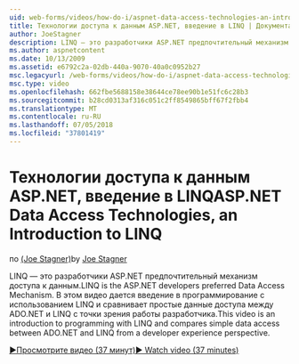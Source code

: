```yaml
---
uid: web-forms/videos/how-do-i/aspnet-data-access-technologies-an-introduction-to-linq
title: Технологии доступа к данным ASP.NET, введение в LINQ | Документация Майкрософт
author: JoeStagner
description: LINQ — это разработчики ASP.NET предпочтительный механизм доступа к данным. В этом видео дается введение в программирование с использованием LINQ и сравнивает betwee доступа простых данных...
ms.author: aspnetcontent
ms.date: 10/13/2009
ms.assetid: e6792c2a-02db-440a-9070-40a0c0952b27
msc.legacyurl: /web-forms/videos/how-do-i/aspnet-data-access-technologies-an-introduction-to-linq
msc.type: video
ms.openlocfilehash: 662fbe5688158e38644ce78ee90b1e51fc6c28b3
ms.sourcegitcommit: b28cd0313af316c051c2ff8549865bff67f2fbb4
ms.translationtype: MT
ms.contentlocale: ru-RU
ms.lasthandoff: 07/05/2018
ms.locfileid: "37801419"
---
```

<a name="aspnet-data-access-technologies-an-introduction-to-linq"></a><span data-ttu-id="3756d-104">Технологии доступа к данным ASP.NET, введение в LINQ</span><span class="sxs-lookup"><span data-stu-id="3756d-104">ASP.NET Data Access Technologies, an Introduction to LINQ</span></span>
====================
<span data-ttu-id="3756d-105">по [(Joe Stagner)](https://github.com/JoeStagner)</span><span class="sxs-lookup"><span data-stu-id="3756d-105">by [Joe Stagner](https://github.com/JoeStagner)</span></span>

<span data-ttu-id="3756d-106">LINQ — это разработчики ASP.NET предпочтительный механизм доступа к данным.</span><span class="sxs-lookup"><span data-stu-id="3756d-106">LINQ is the ASP.NET developers preferred Data Access Mechanism.</span></span> <span data-ttu-id="3756d-107">В этом видео дается введение в программирование с использованием LINQ и сравнивает простые данные доступа между ADO.NET и LINQ с точки зрения работы разработчика.</span><span class="sxs-lookup"><span data-stu-id="3756d-107">This video is an introduction to programming with LINQ and compares simple data access between ADO.NET and LINQ from a developer experience perspective.</span></span>

[<span data-ttu-id="3756d-108">&#9654;Просмотрите видео (37 минут)</span><span class="sxs-lookup"><span data-stu-id="3756d-108">&#9654; Watch video (37 minutes)</span></span>](https://channel9.msdn.com/Blogs/ASP-NET-Site-Videos/aspnet-data-access-technologies-an-introduction-to-linq)

